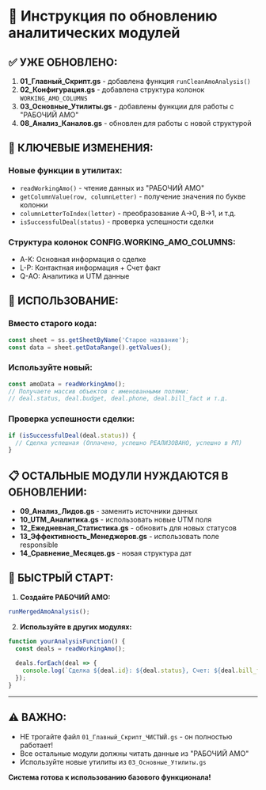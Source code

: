# 🔧 Инструкция по обновлению аналитических модулей

## ✅ УЖЕ ОБНОВЛЕНО:

1. **01_Главный_Скрипт.gs** - добавлена функция `runCleanAmoAnalysis()`
2. **02_Конфигурация.gs** - добавлена структура колонок `WORKING_AMO_COLUMNS`
3. **03_Основные_Утилиты.gs** - добавлены функции для работы с "РАБОЧИЙ АМО"
4. **08_Анализ_Каналов.gs** - обновлен для работы с новой структурой

## 🎯 КЛЮЧЕВЫЕ ИЗМЕНЕНИЯ:

### Новые функции в утилитах:
- `readWorkingAmo()` - чтение данных из "РАБОЧИЙ АМО"
- `getColumnValue(row, columnLetter)` - получение значения по букве колонки
- `columnLetterToIndex(letter)` - преобразование A→0, B→1, и т.д.
- `isSuccessfulDeal(status)` - проверка успешности сделки

### Структура колонок CONFIG.WORKING_AMO_COLUMNS:
- A-K: Основная информация о сделке
- L-P: Контактная информация + Счет факт
- Q-AO: Аналитика и UTM данные

## 🔄 ИСПОЛЬЗОВАНИЕ:

### Вместо старого кода:
```javascript
const sheet = ss.getSheetByName('Старое название');
const data = sheet.getDataRange().getValues();
```

### Используйте новый:
```javascript
const amoData = readWorkingAmo();
// Получаете массив объектов с именованными полями:
// deal.status, deal.budget, deal.phone, deal.bill_fact и т.д.
```

### Проверка успешности сделки:
```javascript
if (isSuccessfulDeal(deal.status)) {
  // Сделка успешная (Оплачено, успешно РЕАЛИЗОВАНО, успешно в РП)
}
```

## 📋 ОСТАЛЬНЫЕ МОДУЛИ НУЖДАЮТСЯ В ОБНОВЛЕНИИ:

- **09_Анализ_Лидов.gs** - заменить источники данных
- **10_UTM_Аналитика.gs** - использовать новые UTM поля
- **12_Ежедневная_Статистика.gs** - обновить для новых статусов
- **13_Эффективность_Менеджеров.gs** - использовать поле responsible
- **14_Сравнение_Месяцев.gs** - новая структура дат

## 🚀 БЫСТРЫЙ СТАРТ:

1. **Создайте РАБОЧИЙ АМО:**
```javascript
runMergedAmoAnalysis();
```

2. **Используйте в других модулях:**
```javascript
function yourAnalysisFunction() {
  const deals = readWorkingAmo();
  
  deals.forEach(deal => {
    console.log(`Сделка ${deal.id}: ${deal.status}, Счет: ${deal.bill_fact}`);
  });
}
```

---

## ⚠️ ВАЖНО:
- НЕ трогайте файл `01_Главный_Скрипт_ЧИСТЫЙ.gs` - он полностью работает!
- Все остальные модули должны читать данные из "РАБОЧИЙ АМО"
- Используйте новые утилиты из `03_Основные_Утилиты.gs`

**Система готова к использованию базового функционала!**
